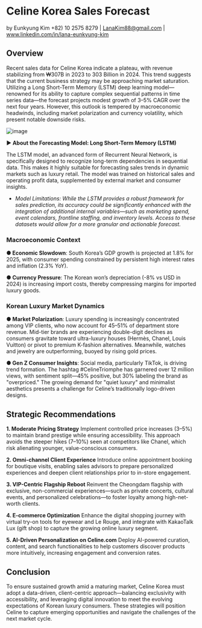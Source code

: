 # Celine Korea Sales Forecast

by Eunkyung Kim
+82) 10 2575 8279 | LanaKim88@gmail.com | www.linkedin.com/in/lana-eunkyung-kim  

## Overview

Recent sales data for Celine Korea indicate a plateau, with revenue stabilizing from ₩307B in 2023 to 303 Billion  in 2024. This trend suggests that the current business strategy may be approaching market saturation. Utilizing a Long Short-Term Memory (LSTM) deep learning model—renowned for its ability to capture complex sequential patterns in time series data—the forecast projects modest growth of 3–5% CAGR over the next four years. However, this outlook is tempered by macroeconomic headwinds, including market polarization and currency volatility, which present notable downside risks.

![image](https://github.com/user-attachments/assets/5ecb848b-9a64-4111-9710-9d9f63c77fae)


**► About the Forecasting Model: Long Short-Term Memory (LSTM)**

The LSTM model, an advanced form of Recurrent Neural Network, is specifically designed to recognize long-term dependencies in sequential data. This makes it highly suitable for forecasting sales trends in dynamic markets such as luxury retail. The model was trained on historical sales and operating profit data, supplemented by external market and consumer insights.

* *Model Limitations:
While the LSTM provides a robust framework for sales prediction, its accuracy could be significantly enhanced with the integration of additional internal variables—such as marketing spend, event calendars, frontline staffing, and inventory levels. Access to these datasets would allow for a more granular and actionable forecast.*


### Macroeconomic Context
**● Economic Slowdown**: South Korea’s GDP growth is projected at 1.8% for 2025, with consumer spending constrained by persistent high interest rates and inflation (2.3% YoY).

**● Currency Pressure**: The Korean won’s depreciation (-8% vs USD in 2024) is increasing import costs, thereby compressing margins for imported luxury goods.

### Korean Luxury Market Dynamics
**● Market Polarization**: Luxury spending is increasingly concentrated among VIP clients, who now account for 45–51% of department store revenue. Mid-tier brands are experiencing double-digit declines as consumers gravitate toward ultra-luxury houses (Hermès, Chanel, Louis Vuitton) or pivot to premium K-fashion alternatives. Meanwhile, watches and jewelry are outperforming, buoyed by rising gold prices.

**● Gen Z Consumer Insights**: Social media, particularly TikTok, is driving trend formation. The hashtag #CelineTriomphe has garnered over 12 million views, with sentiment split—45% positive, but 30% labeling the brand as "overpriced." The growing demand for "quiet luxury" and minimalist aesthetics presents a challenge for Celine’s traditionally logo-driven designs.

## Strategic Recommendations
**1. Moderate Pricing Strategy**
Implement controlled price increases (3–5%) to maintain brand prestige while ensuring accessibility. This approach avoids the steeper hikes (7–10%) seen at competitors like Chanel, which risk alienating younger, value-conscious consumers.

**2. Omni-channel Client Experience**
Introduce online appointment booking for boutique visits, enabling sales advisors to prepare personalized experiences and deepen client relationships prior to in-store engagement.

**3. VIP-Centric Flagship Reboot**
Reinvent the Cheongdam flagship with exclusive, non-commercial experiences—such as private concerts, cultural events, and personalized celebrations—to foster loyalty among high-net-worth clients.

**4. E-commerce Optimization**
Enhance the digital shopping journey with virtual try-on tools for eyewear and Le Rouge, and integrate with KakaoTalk Lux (gift shop) to capture the growing online luxury segment.

**5. AI-Driven Personalization on Celine.com**
Deploy AI-powered curation, content, and search functionalities to help customers discover products more intuitively, increasing engagement and conversion rates.

## Conclusion
To ensure sustained growth amid a maturing market, Celine Korea must adopt a data-driven, client-centric approach—balancing exclusivity with accessibility, and leveraging digital innovation to meet the evolving expectations of Korean luxury consumers. These strategies will position Celine to capture emerging opportunities and navigate the challenges of the next market cycle.
